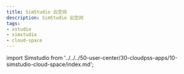 ```yaml
---
title: SimStudio 云空间
description: SimStudio 云空间
tags:
- xstudio
- simstudio
- cloud-space
---
```


import Simstudio from '../../../50-user-center/30-cloudpss-apps/10-simstudio-cloud-space/index.md';

<Simstudio />
